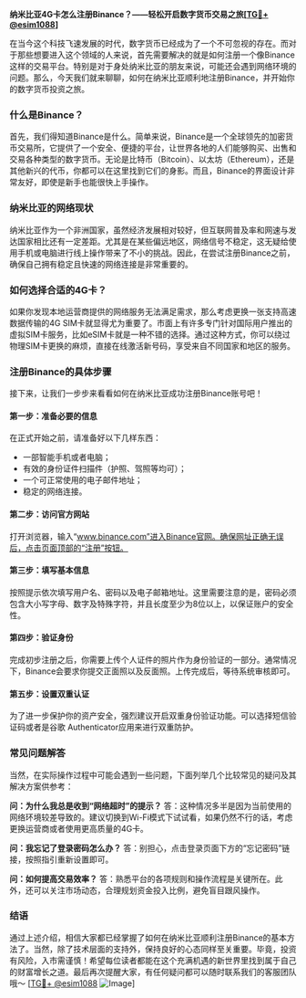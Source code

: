 **纳米比亚4G卡怎么注册Binance？——轻松开启数字货币交易之旅[[TG💪+ @esim1088](https://t.me/s/esim1088)]**

在当今这个科技飞速发展的时代，数字货币已经成为了一个不可忽视的存在。而对于那些想要进入这个领域的人来说，首先需要解决的就是如何注册一个像Binance这样的交易平台。特别是对于身处纳米比亚的朋友来说，可能还会遇到网络环境的问题。那么，今天我们就来聊聊，如何在纳米比亚顺利地注册Binance，并开始你的数字货币投资之旅。

### 什么是Binance？

首先，我们得知道Binance是什么。简单来说，Binance是一个全球领先的加密货币交易所，它提供了一个安全、便捷的平台，让世界各地的人们能够购买、出售和交易各种类型的数字货币。无论是比特币（Bitcoin）、以太坊（Ethereum），还是其他新兴的代币，你都可以在这里找到它们的身影。而且，Binance的界面设计非常友好，即使是新手也能很快上手操作。

### 纳米比亚的网络现状

纳米比亚作为一个非洲国家，虽然经济发展相对较好，但互联网普及率和网速与发达国家相比还有一定差距。尤其是在某些偏远地区，网络信号不稳定，这无疑给使用手机或电脑进行线上操作带来了不小的挑战。因此，在尝试注册Binance之前，确保自己拥有稳定且快速的网络连接是非常重要的。

### 如何选择合适的4G卡？

如果你发现本地运营商提供的网络服务无法满足需求，那么考虑更换一张支持高速数据传输的4G SIM卡就显得尤为重要了。市面上有许多专门针对国际用户推出的虚拟SIM卡服务，比如eSIM卡就是一种不错的选择。通过这种方式，你可以绕过物理SIM卡更换的麻烦，直接在线激活新号码，享受来自不同国家和地区的服务。

### 注册Binance的具体步骤

接下来，让我们一步步来看看如何在纳米比亚成功注册Binance账号吧！

#### 第一步：准备必要的信息
在正式开始之前，请准备好以下几样东西：
- 一部智能手机或者电脑；
- 有效的身份证件扫描件（护照、驾照等均可）；
- 一个可正常使用的电子邮件地址；
- 稳定的网络连接。

#### 第二步：访问官方网站
打开浏览器，输入“www.binance.com”进入Binance官网。确保网址正确无误后，点击页面顶部的“注册”按钮。

#### 第三步：填写基本信息
按照提示依次填写用户名、密码以及电子邮箱地址。这里需要注意的是，密码必须包含大小写字母、数字及特殊字符，并且长度至少为8位以上，以保证账户的安全性。

#### 第四步：验证身份
完成初步注册之后，你需要上传个人证件的照片作为身份验证的一部分。通常情况下，Binance会要求你提交正面照以及反面照。上传完成后，等待系统审核即可。

#### 第五步：设置双重认证
为了进一步保护你的资产安全，强烈建议开启双重身份验证功能。可以选择短信验证码或者是谷歌 Authenticator应用来进行双重防护。

### 常见问题解答

当然，在实际操作过程中可能会遇到一些问题，下面列举几个比较常见的疑问及其解决方案供参考：

**问：为什么我总是收到“网络超时”的提示？**
答：这种情况多半是因为当前使用的网络环境较差导致的。建议切换到Wi-Fi模式下试试看，如果仍然不行的话，考虑更换运营商或者使用更高质量的4G卡。

**问：我忘记了登录密码怎么办？**
答：别担心，点击登录页面下方的“忘记密码”链接，按照指引重新设置即可。

**问：如何提高交易效率？**
答：熟悉平台的各项规则和操作流程是关键所在。此外，还可以关注市场动态，合理规划资金投入比例，避免盲目跟风操作。

### 结语

通过上述介绍，相信大家都已经掌握了如何在纳米比亚顺利注册Binance的基本方法了。当然，除了技术层面的支持外，保持良好的心态同样至关重要。毕竟，投资有风险，入市需谨慎！希望每位读者都能在这个充满机遇的新世界里找到属于自己的财富增长之道。最后再次提醒大家，有任何疑问都可以随时联系我们的客服团队哦～ [[TG💪+ @esim1088](https://t.me/s/esim1088) ![Image](https://i.postimg.cc/4NQfJmqS/Snipaste-2025-05-13-00-14-12.png)]